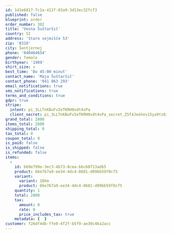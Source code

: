 ```yaml
---
id: 141e6817-7c1a-412f-83a9-3d13ec32fcf3
published: false
blueprint: order
order_number: 382
title: 'Vesna Šuštaršič'
country: SI
address: 'Staro sejmišče 53'
zip: '8310'
city: Šentjernej
phone: '040464654'
gender: female
birthyear: '1989'
shirt_size: s
best_time: 'Do 45:00 minut'
contact_name: 'Maja Šuštaršič'
contact_phone: '041 863 293'
email_notifications: true
sms_notifications: true
terms_and_conditions: true
gdpr: true
stripe:
  intent: pi_3LLTnKBuFvIeTKRH0vdt4sPa
  client_secret: pi_3LLTnKBuFvIeTKRH0vdt4sPa_secret_Z5f4Jeehov15ya9tz6j3e1Sk2
grand_total: 2800
items_total: 2800
shipping_total: 0
tax_total: 0
coupon_total: 0
is_paid: false
is_shipped: false
is_refunded: false
items:
  -
    id: b69e799e-3ec3-4b73-8cea-bbc60713adb5
    product: 66e767a9-ee34-4dc4-8681-d09bb59f0cf5
    variant:
      variant: 10km
      product: 66e767a9-ee34-4dc4-8681-d09bb59f0cf5
    quantity: 1
    total: 2800
    tax:
      amount: 0
      rate: 0
      price_includes_tax: true
    metadata: {  }
customer: f26df4db-ffe0-4f2f-b5f9-ae30c46a2acc
---
```

